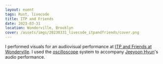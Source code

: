 ```yaml
---
layout: event
tags: Rust, livecode
title: ITP and Friends
date: 2023-03-31
location: Wonderville, Brooklyn
cover: /assets/imgs/20230331_livecode_itpandfriends/cover.png
---
```


I performed visuals for an audiovisual performance at [ITP and Friends at Wonderville](https://www.wonderville.nyc/events/itp-and-friends-spring-awakening). I used the [oscilloscope](/systems/oscilloscope/) system to accompany [Jeeyoon Hyun](https://jeeyoonhyun.com)'s audio performance.